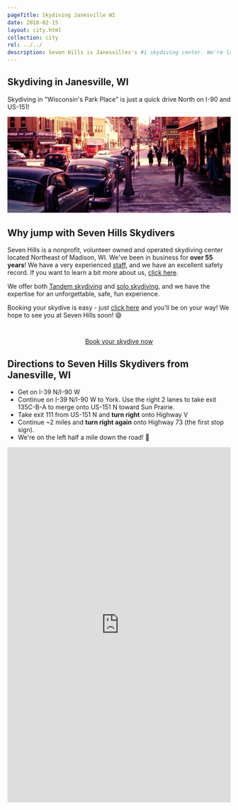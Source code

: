 ```yaml
---
pageTitle: Skydiving Janesville WI
date: 2018-02-15
layout: city.html
collection: city
rel: ../../
description: Seven Hills is Janesvilles's #1 skydiving center. We're located close to Madison, WI - just a quick drive North on I-90 and US-151. We're a nonprofit, member owned and operated dropzone in business for over 55 years offering tandem and solo skydives.
---
```


## Skydiving in Janesville, WI

Skydiving in "Wisconsin's Park Place" is just a quick drive North on I-90 and US-151!

<img src="../../img/janesville.jpg" alt="Janesville Downtown" class="full-width">

## Why jump with Seven Hills Skydivers

Seven Hills is a nonprofit, volunteer owned and operated skydiving center located Northeast of Madison, WI. We've been in business for __over 55 years__! We have a very experienced [staff](../../who-we-are), and we have an excellent safety record. If you want to learn a bit more about us, [click here](../../about-us).

We offer both [Tandem skydiving](../../tandem-skydiving-wisconsin) and [solo skydiving](../../solo-skydiving-wisconsin), and we have the expertise for an unforgettable, safe, fun experience.

Booking your skydive is easy - just [click here](../../book-now) and you'll be on your way! We hope to see you at Seven Hills soon! 😄

<div style="text-align: center;padding-top:2em">
	<a href="../../book-now" class="button button--primary">Book your skydive now <i class="fa fa-angle-double-right"></i></a>
</div>

## Directions to Seven Hills Skydivers from Janesville, WI

 * Get on I-39 N/I-90 W 
 * Continue on I-39 N/I-90 W to York. Use the right 2 lanes to take exit 135C-B-A to merge onto US-151 N toward Sun Prairie.
 * Take exit 111 from US-151 N and __turn right__ onto Highway V
 * Continue ~2 miles and __turn right again__ onto Highway 73 (the first stop sign).
 * We're on the left half a mile down the road! 🏁

<iframe src="https://www.google.com/maps/embed?pb=!1m28!1m12!1m3!1d373685.21649609896!2d-89.41880852317307!3d42.9695150396469!2m3!1f0!2f0!3f0!3m2!1i1024!2i768!4f13.1!4m13!3e6!4m5!1s0x880617924d2239db%3A0xbfbb4761fcdbec0!2sJanesville%2C+Wisconsin!3m2!1d42.6827885!2d-89.0187222!4m5!1s0x88068c905a73806f%3A0x23161a6f3ddc1fe9!2sSkydive+Madison-+Seven+Hills+Skydivers+Inc%2C+7530+WI-73%2C+Marshall%2C+WI+53559!3m2!1d43.260821!2d-89.067792!5e0!3m2!1sen!2sus!4v1518813457535" width="100%" height="800" frameborder="0" style="border:0" allowfullscreen></iframe>
